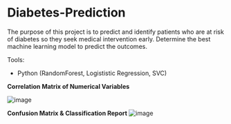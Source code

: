 # Diabetes-Prediction

The purpose of this project is to predict and identify patients who are at risk of diabetes so they seek medical intervention early. Determine the best machine learning model to predict the outcomes.

Tools:
* Python (RandomForest, Logististic Regression, SVC)

**Correlation Matrix of Numerical Variables**

![image](https://user-images.githubusercontent.com/74162007/117516627-79296d00-af4e-11eb-9b7c-e76b1afe0759.png)

**Confusion Matrix & Classification Report**
![image](https://user-images.githubusercontent.com/74162007/117516646-82b2d500-af4e-11eb-8621-616b058141d2.png)

